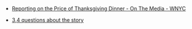 
- [Reporting on the Price of Thanksgiving Dinner - On The Media - WNYC](http://www.wnyc.org/story/reporting-price-thanksgiving-dinner/)

- [3,4 questions about the story](https://sac.nuu.edu.tw/cgi-bin/bett/script/bett_cgi.pl/login?exercise=thanksgiving)


